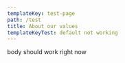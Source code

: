 ```yaml
---
templateKey: test-page
path: /test
title: About our values
templateKeyTest: default not working
---
```

body should work right now